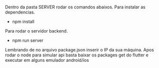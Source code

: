Dentro da pasta SERVER rodar os comandos abaixos.
Para instalar as dependencias.
 - npm install

Para rodar o servidor backend.
 - npm run server

Lembrando de no arquivo package.json inserir o IP da sua máquina.
Apos rodar o node para simular api basta baixar os packages get do flutter e executar em alguns emulador android/ios
